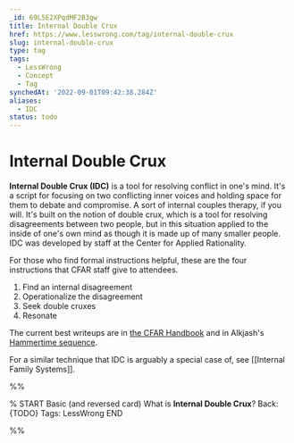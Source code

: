 ```yaml
---
_id: 69L5E2XPqdMF2B3gw
title: Internal Double Crux
href: https://www.lesswrong.com/tag/internal-double-crux
slug: internal-double-crux
type: tag
tags:
  - LessWrong
  - Concept
  - Tag
synchedAt: '2022-09-01T09:42:38.284Z'
aliases:
  - IDC
status: todo
---
```


# Internal Double Crux

**Internal Double Crux (IDC)** is a tool for resolving conflict in one's mind. It's a script for focusing on two conflicting inner voices and holding space for them to debate and compromise. A sort of internal couples therapy, if you will. It's built on the notion of double crux, which is a tool for resolving disagreements between two people, but in this situation applied to the inside of one's own mind as though it is made up of many smaller people. IDC was developed by staff at the Center for Applied Rationality.

For those who find formal instructions helpful, these are the four instructions that CFAR staff give to attendees.

1. Find an internal disagreement
2. Operationalize the disagreement
3. Seek double cruxes
4. Resonate

The current best writeups are in [the CFAR Handbook](https://www.lesswrong.com/posts/Z9cbwuevS9cqaR96h/cfar-participant-handbook-now-available-to-all) and in Alkjash's [Hammertime sequence](https://www.lesswrong.com/posts/mQmx4kQQtHeBip9ZC/internal-double-crux).

For a similar technique that IDC is arguably a special case of, see [[Internal Family Systems]].


%%

% START
Basic (and reversed card)
What is **Internal Double Crux**?
Back: {TODO}
Tags: LessWrong
END

%%
	
